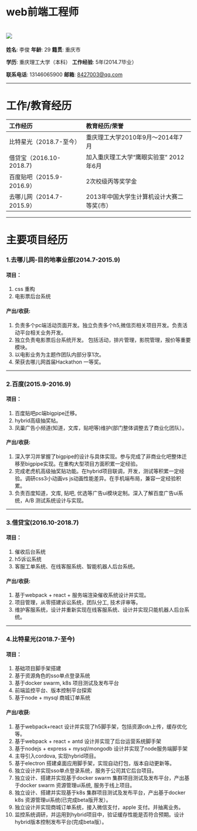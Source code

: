 # web前端工程师

# ![](https://www.css3.io/assets/me.jpg)

**姓名**: 李俊         **年龄**: 29         **籍贯**: 重庆市

**学历**: 重庆理工大学（本科） **工作经验**: 5年\(2014.7毕业）

**联系电话**: 13146065900        **邮箱**: 8427003@qq.com 

---

# 工作/教育经历

| 工作经历 | 教育经历/荣誉 |
| :--- | :--- |
| 比特星光（2018.7-至今） | 重庆理工大学2010年9月～2014年7月 |
| 借贷宝（2016.10-2018.7\) | 加入重庆理工大学“鹰眼实验室”  2012年6月 |
| 百度贴吧（2015.9-2016.9） | 2次校级丙等奖学金 |
| 去哪儿网（2014.7-2015.9） | 2013年中国大学生计算机设计大赛二等奖\(市） |

---

# 主要项目经历

### 1.去哪儿网-目的地事业部\(2014.7-2015.9\)

#### 项目：

1. css 重构
2. 电影票后台系统 

#### 产出/收获:

1. 负责多个pc端活动页面开发。独立负责多个h5,微信页相关项目开发。负责活动平台相关业务开发。
2. 独立负责电影票后台系统开发。 包括活动，排片管理，影院管理，报价等重要模块。
3. 以电影业务为主题作团队内部分享1次。
4. 荣获去哪儿网首届Hackathon 一等奖。

---

### 2.百度\(2015.9-2016.9\)

#### 项目：

1. 百度贴吧pc端bigpipe迁移。
2. hybrid高级抽奖帖。
3. 凤巢广告小频道\(知道，文库，贴吧等\)维护\(部门整体调整去了商业化团队）。

#### 产出/收获:

1. 深入学习并掌握了bigpipe的设计与具体实现。参与完成了非商业化吧整体迁移至bigpipe实现。在重构大型项目方面积累一定经验。
2. 完成老虎机高级抽奖贴功能。在hybrid项目联调，开发，测试等积累一定经验。调研css3小动画vs js动画性能差异。在手机端布局，兼容一定经验积累。  
3. 负责百度知道，文库, 贴吧, 优选等广告ui模块定制。深入了解百度广告ui系统，A/B 测试系统设计与实现。

---

### 3.借贷宝\(2016.10-2018.7\)

#### 项目：

1. 催收后台系统 
2. h5诉讼系统 
3. 客服工单系统、在线客服系统、智能机器人后台系统。

#### 产出/收获:

1. 基于webpack + react + 服务端渲染催收系统设计并实现。
2. 项目管理，从零搭建诉讼系统，团队分工, 技术评审等。
3. 维护客服系统，设计并重新实现在线客服系统、设计并实现只能机器人后台系统。

---

### 4.比特星光\(2018.7-至今\)

#### 项目：

1. 基础项目脚手架搭建
2. 基于资源角色的sso单点登录系统
3. 基于docker swarm, k8s 项目测试及发布平台
4. 前端监控平台、版本控制平台探索
5. 基于node + mysql 商城订单系统 

#### 产出/收获:

1. 基于webpack+react 设计并实现了h5脚手架，包括资源cdn上传，缓存优化等。
2. 基于webpack + react + antd 设计并实现了后台运营系统脚手架 
3. 基于nodejs + express + mysql/mongodb 设计并实现了node服务端脚手架
4. 主导引入cordova, 实现hybrid项目。
5. 基于electron 搭建桌面应用脚手架，实现自动打包，版本自动更新等。
6. 独立设计并实现sso单点登录系统，服务于公司其它后台项目。
7. 独立设计、搭建并实现基于docker swarm 集群项目测试及发布平台，产出基于docker swarm 资源管理ui系统, 服务于线上项目。
8. 独立设计、搭建并实现基于k8s 集群项目测试及发布平台，产出基于docker k8s 资源管理ui系统\(已完成beta版开发）。
9. 独立设计并实现商城订单系统，接入微信支付，apple 支付。并抽离业务。
10. 监控系统调研，并运用到hybrid项目中，验证缓存性能是否符合预期。设计hybrid版本控制发布平台\(完成beta版）。



